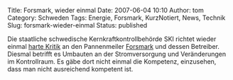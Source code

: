Title: Forsmark, wieder einmal
Date: 2007-06-04 10:10
Author: tom
Category: Schweden
Tags: Energie, Forsmark, KurzNotiert, News, Technik
Slug: forsmark-wieder-einmal
Status: published

Die staatliche schwedische Kernkraftkontrollbehörde SKI richtet wieder
einmal [harte
Kritik](http://www.sr.se/cgi-bin/ekot/artikel.asp?Artikel=1404748) an
den Pannenmeiler [Forsmark](http://www.fiket.de/tag/forsmark) und dessen
Betreiber. Diesmal betrifft es Umbauten an der Stromversorgung und
Veränderungen im Kontrollraum. Es gäbe dort nicht einmal die Kompetenz,
einzusehen, dass man nicht ausreichend kompetent ist.

